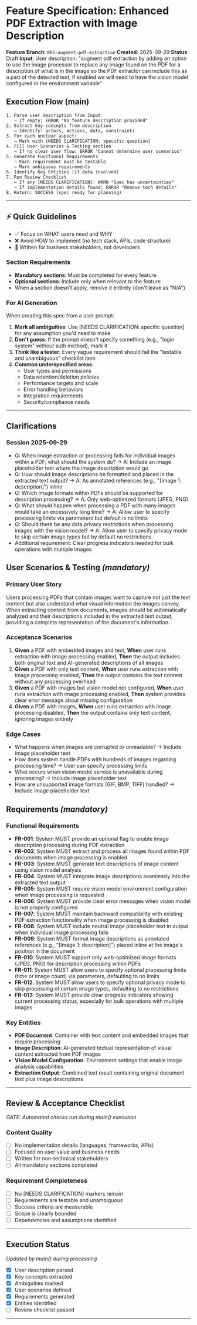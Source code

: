 # Feature Specification: Enhanced PDF Extraction with Image Description

**Feature Branch**: `005-augment-pdf-extraction`
**Created**: 2025-09-29
**Status**: Draft
**Input**: User description: "augment pdf extraction by adding an option to use the image processor to replace any image found on the PDF for a description of what is in the image so the PDF extractor can include this as a part of the detected text, if enabled we will need to have the vision model configured in the environment variable"

## Execution Flow (main)
```
1. Parse user description from Input
   → If empty: ERROR "No feature description provided"
2. Extract key concepts from description
   → Identify: actors, actions, data, constraints
3. For each unclear aspect:
   → Mark with [NEEDS CLARIFICATION: specific question]
4. Fill User Scenarios & Testing section
   → If no clear user flow: ERROR "Cannot determine user scenarios"
5. Generate Functional Requirements
   → Each requirement must be testable
   → Mark ambiguous requirements
6. Identify Key Entities (if data involved)
7. Run Review Checklist
   → If any [NEEDS CLARIFICATION]: WARN "Spec has uncertainties"
   → If implementation details found: ERROR "Remove tech details"
8. Return: SUCCESS (spec ready for planning)
```

---

## ⚡ Quick Guidelines
- ✅ Focus on WHAT users need and WHY
- ❌ Avoid HOW to implement (no tech stack, APIs, code structure)
- 👥 Written for business stakeholders, not developers

### Section Requirements
- **Mandatory sections**: Must be completed for every feature
- **Optional sections**: Include only when relevant to the feature
- When a section doesn't apply, remove it entirely (don't leave as "N/A")

### For AI Generation
When creating this spec from a user prompt:
1. **Mark all ambiguities**: Use [NEEDS CLARIFICATION: specific question] for any assumption you'd need to make
2. **Don't guess**: If the prompt doesn't specify something (e.g., "login system" without auth method), mark it
3. **Think like a tester**: Every vague requirement should fail the "testable and unambiguous" checklist item
4. **Common underspecified areas**:
   - User types and permissions
   - Data retention/deletion policies
   - Performance targets and scale
   - Error handling behaviors
   - Integration requirements
   - Security/compliance needs

---

## Clarifications

### Session 2025-09-29
- Q: When image extraction or processing fails for individual images within a PDF, what should the system do? → A: Include an image placeholder text where the image description would go
- Q: How should image descriptions be formatted and placed in the extracted text output? → A: As annotated references (e.g., "[Image 1: description]") inline
- Q: Which image formats within PDFs should be supported for description processing? → A: Only web-optimized formats (JPEG, PNG)
- Q: What should happen when processing a PDF with many images would take an excessively long time? → A: Allow user to specify processing limits via parameters but default is no limits
- Q: Should there be any data privacy restrictions when processing images with the vision model? → A: Allow user to specify privacy mode to skip certain image types but by default no restrictions
- Additional requirement: Clear progress indicators needed for bulk operations with multiple images

## User Scenarios & Testing *(mandatory)*

### Primary User Story
Users processing PDFs that contain images want to capture not just the text content but also understand what visual information the images convey. When extracting content from documents, images should be automatically analyzed and their descriptions included in the extracted text output, providing a complete representation of the document's information.

### Acceptance Scenarios
1. **Given** a PDF with embedded images and text, **When** user runs extraction with image processing enabled, **Then** the output includes both original text and AI-generated descriptions of all images
2. **Given** a PDF with only text content, **When** user runs extraction with image processing enabled, **Then** the output contains the text content without any processing overhead
3. **Given** a PDF with images but vision model not configured, **When** user runs extraction with image processing enabled, **Then** system provides clear error message about missing configuration
4. **Given** a PDF with images, **When** user runs extraction with image processing disabled, **Then** the output contains only text content, ignoring images entirely

### Edge Cases
- What happens when images are corrupted or unreadable? → Include image placeholder text
- How does system handle PDFs with hundreds of images regarding processing time? → User can specify processing limits
- What occurs when vision model service is unavailable during processing? → Include image placeholder text
- How are unsupported image formats (GIF, BMP, TIFF) handled? → Include image placeholder text

## Requirements *(mandatory)*

### Functional Requirements
- **FR-001**: System MUST provide an optional flag to enable image description processing during PDF extraction
- **FR-002**: System MUST extract and process all images found within PDF documents when image processing is enabled
- **FR-003**: System MUST generate text descriptions of image content using vision model analysis
- **FR-004**: System MUST integrate image descriptions seamlessly into the extracted text output
- **FR-005**: System MUST require vision model environment configuration when image processing is requested
- **FR-006**: System MUST provide clear error messages when vision model is not properly configured
- **FR-007**: System MUST maintain backward compatibility with existing PDF extraction functionality when image processing is disabled
- **FR-008**: System MUST include neutral image placeholder text in output when individual image processing fails
- **FR-009**: System MUST format image descriptions as annotated references (e.g., "[Image 1: description]") placed inline at the image's position in the document
- **FR-010**: System MUST support only web-optimized image formats (JPEG, PNG) for description processing within PDFs
- **FR-011**: System MUST allow users to specify optional processing limits (time or image count) via parameters, defaulting to no limits
- **FR-012**: System MUST allow users to specify optional privacy mode to skip processing of certain image types, defaulting to no restrictions
- **FR-013**: System MUST provide clear progress indicators showing current processing status, especially for bulk operations with multiple images

### Key Entities
- **PDF Document**: Container with text content and embedded images that require processing
- **Image Description**: AI-generated textual representation of visual content extracted from PDF images
- **Vision Model Configuration**: Environment settings that enable image analysis capabilities
- **Extraction Output**: Combined text result containing original document text plus image descriptions

---

## Review & Acceptance Checklist
*GATE: Automated checks run during main() execution*

### Content Quality
- [ ] No implementation details (languages, frameworks, APIs)
- [ ] Focused on user value and business needs
- [ ] Written for non-technical stakeholders
- [ ] All mandatory sections completed

### Requirement Completeness
- [ ] No [NEEDS CLARIFICATION] markers remain
- [ ] Requirements are testable and unambiguous
- [ ] Success criteria are measurable
- [ ] Scope is clearly bounded
- [ ] Dependencies and assumptions identified

---

## Execution Status
*Updated by main() during processing*

- [x] User description parsed
- [x] Key concepts extracted
- [x] Ambiguities marked
- [x] User scenarios defined
- [x] Requirements generated
- [x] Entities identified
- [ ] Review checklist passed

---
